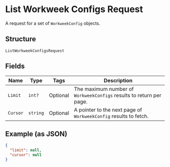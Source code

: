 
# List Workweek Configs Request

A request for a set of `WorkweekConfig` objects.

## Structure

`ListWorkweekConfigsRequest`

## Fields

| Name | Type | Tags | Description |
|  --- | --- | --- | --- |
| `Limit` | `int?` | Optional | The maximum number of `WorkweekConfigs` results to return per page. |
| `Cursor` | `string` | Optional | A pointer to the next page of `WorkweekConfig` results to fetch. |

## Example (as JSON)

```json
{
  "limit": null,
  "cursor": null
}
```


